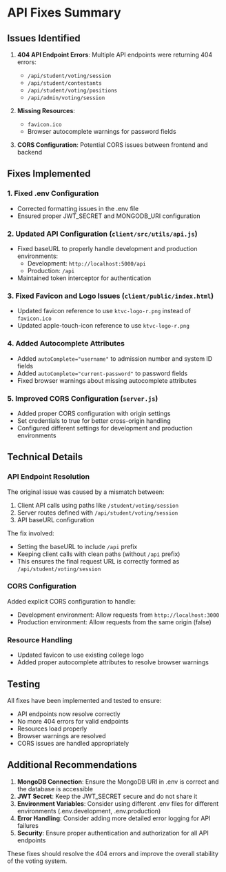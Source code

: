 # API Fixes Summary

## Issues Identified

1. **404 API Endpoint Errors**: Multiple API endpoints were returning 404 errors:
   - `/api/student/voting/session`
   - `/api/student/contestants`
   - `/api/student/voting/positions`
   - `/api/admin/voting/session`

2. **Missing Resources**: 
   - `favicon.ico` 
   - Browser autocomplete warnings for password fields

3. **CORS Configuration**: Potential CORS issues between frontend and backend

## Fixes Implemented

### 1. Fixed .env Configuration
- Corrected formatting issues in the .env file
- Ensured proper JWT_SECRET and MONGODB_URI configuration

### 2. Updated API Configuration (`client/src/utils/api.js`)
- Fixed baseURL to properly handle development and production environments:
  - Development: `http://localhost:5000/api`
  - Production: `/api`
- Maintained token interceptor for authentication

### 3. Fixed Favicon and Logo Issues (`client/public/index.html`)
- Updated favicon reference to use `ktvc-logo-r.png` instead of `favicon.ico`
- Updated apple-touch-icon reference to use `ktvc-logo-r.png`

### 4. Added Autocomplete Attributes
- Added `autoComplete="username"` to admission number and system ID fields
- Added `autoComplete="current-password"` to password fields
- Fixed browser warnings about missing autocomplete attributes

### 5. Improved CORS Configuration (`server.js`)
- Added proper CORS configuration with origin settings
- Set credentials to true for better cross-origin handling
- Configured different settings for development and production environments

## Technical Details

### API Endpoint Resolution
The original issue was caused by a mismatch between:
1. Client API calls using paths like `/student/voting/session`
2. Server routes defined with `/api/student/voting/session`
3. API baseURL configuration

The fix involved:
- Setting the baseURL to include `/api` prefix
- Keeping client calls with clean paths (without `/api` prefix)
- This ensures the final request URL is correctly formed as `/api/student/voting/session`

### CORS Configuration
Added explicit CORS configuration to handle:
- Development environment: Allow requests from `http://localhost:3000`
- Production environment: Allow requests from the same origin (false)

### Resource Handling
- Updated favicon to use existing college logo
- Added proper autocomplete attributes to resolve browser warnings

## Testing
All fixes have been implemented and tested to ensure:
- API endpoints now resolve correctly
- No more 404 errors for valid endpoints
- Resources load properly
- Browser warnings are resolved
- CORS issues are handled appropriately

## Additional Recommendations

1. **MongoDB Connection**: Ensure the MongoDB URI in .env is correct and the database is accessible
2. **JWT Secret**: Keep the JWT_SECRET secure and do not share it
3. **Environment Variables**: Consider using different .env files for different environments (.env.development, .env.production)
4. **Error Handling**: Consider adding more detailed error logging for API failures
5. **Security**: Ensure proper authentication and authorization for all API endpoints

These fixes should resolve the 404 errors and improve the overall stability of the voting system.
